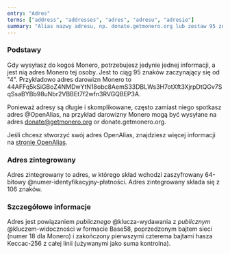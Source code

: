 ```yaml
---
entry: "Adres"
terms: ["address", "addresses", "adres", "adresu", "adresie"]
summary: "Alias nazwy adresu, np. donate.getmonero.org lub zestaw 95 znaków zaczynający się od 4"
---
```


### Podstawy

Gdy wysyłasz do kogoś Monero, potrzebujesz jedynie jednej informacji, a jest nią adres Monero tej osoby. Jest to ciąg 95 znaków zaczynający się od "4". Przykładowo adres darowizn Monero to <span class="long-term">44AFFq5kSiGBoZ4NMDwYtN18obc8AemS33DBLWs3H7otXft3XjrpDtQGv7SqSsaBYBb98uNbr2VBBEt7f2wfn3RVGQBEP3A</span>.

Ponieważ adresy są długie i skomplikowane, często zamiast niego spotkasz adres @OpenAlias, na przykład darowizny Monero mogą być wysyłane na adres <span class="long-term">donate@getmonero.org</span> or <span class="long-term">donate.getmonero.org</span>.

Jeśli chcesz stworzyć swój adres OpenAlias, znajdziesz więcej informacji na [stronie OpenAlias](/knowledge-base/openalias).

### Adres zintegrowany

Adres zintegrowany to adres, w którego skład wchodzi zaszyfrowany 64-bitowy @numer-identyfikacyjny-płatności. Adres zintegrowany składa się z 106 znaków.

### Szczegółowe informacje

Adres jest powiązaniem *publicznego* @klucza-wydawania z *publicznym* @kluczem-widoczności w formacie Base58, poprzedzonym bajtem sieci (numer 18 dla Monero) i zakończony pierwszymi czterema bajtami hasza Keccac-256 z całej linii (używanymi jako suma kontrolna).
